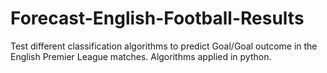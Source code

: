 # Forecast-English-Football-Results
Test different classification algorithms to predict Goal/Goal outcome in the English Premier League matches. Algorithms applied in python. 
